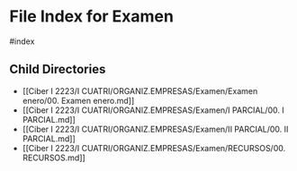 # File Index for Examen
#index

## Child Directories

- [[Ciber I 2223/I CUATRI/ORGANIZ.EMPRESAS/Examen/Examen enero/00. Examen enero.md]]
- [[Ciber I 2223/I CUATRI/ORGANIZ.EMPRESAS/Examen/I PARCIAL/00. I PARCIAL.md]]
- [[Ciber I 2223/I CUATRI/ORGANIZ.EMPRESAS/Examen/II PARCIAL/00. II PARCIAL.md]]
- [[Ciber I 2223/I CUATRI/ORGANIZ.EMPRESAS/Examen/RECURSOS/00. RECURSOS.md]]

